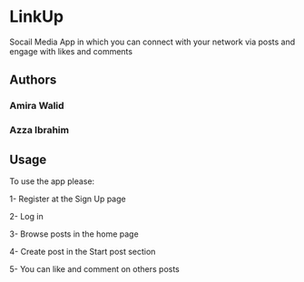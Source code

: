 <h1>LinkUp</h1>
<p>Socail Media App in which you can connect with your network via posts and engage with likes and comments</p>
<h2>Authors</h2>
<h3>Amira Walid</h3>
<h3>Azza Ibrahim</h3>
<h2>Usage</h2>
<p>To use the app please:</p>
<p>1- Register at the Sign Up page</p>
<p>2- Log in</p>
<p>3- Browse posts in the home page</p>
<p>4- Create post in the Start post section</p>
<p>5- You can like and comment on others posts</p>
